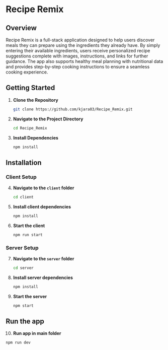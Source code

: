 # Recipe Remix

## Overview

Recipe Remix is a full-stack application designed to help users discover meals they can prepare using the ingredients they already have. By simply entering their available ingredients, users receive personalized recipe suggestions complete with images, instructions, and links for further guidance. The app also supports healthy meal planning with nutritional data and provides step-by-step cooking instructions to ensure a seamless cooking experience.

## Getting Started

1. **Clone the Repository**
   ```bash
   git clone https://github.com/kjara03/Recipe_Remix.git
   ```
2. **Navigate to the Project Directory**
   ```bash
   cd Recipe_Remix
   ```
3. **Install Dependencies**
   ```bash
   npm install
   ```

## Installation

### Client Setup

4. **Navigate to the `client` folder**
   ```bash
   cd client
   ```
5. **Install client dependencies**
   ```bash
   npm install
   ```
6. **Start the client**
   ```bash
   npm run start
   ```

### Server Setup

7. **Navigate to the `server` folder**
   ```bash
   cd server
   ```
8. **Install server dependencies**
   ```bash
   npm install
   ```
9. **Start the server**
   ```bash
   npm start
   ```

## Run the app

10. **Run app in main folder**

```bash
npm run dev
```
